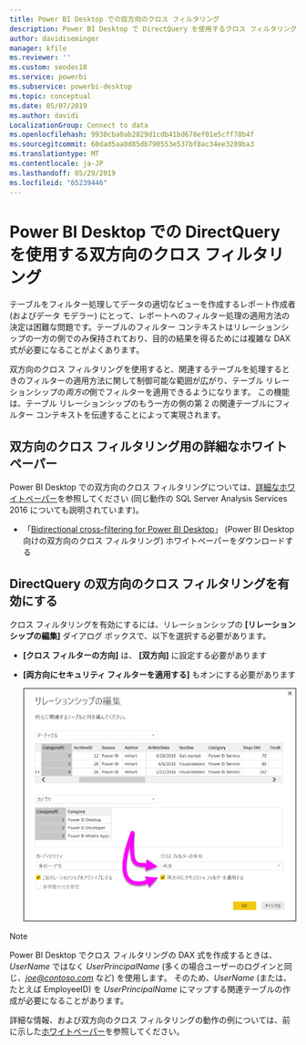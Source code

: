 ```yaml
---
title: Power BI Desktop での双方向のクロス フィルタリング
description: Power BI Desktop で DirectQuery を使用するクロス フィルタリングを有効にします
author: davidiseminger
manager: kfile
ms.reviewer: ''
ms.custom: seodec18
ms.service: powerbi
ms.subservice: powerbi-desktop
ms.topic: conceptual
ms.date: 05/07/2019
ms.author: davidi
LocalizationGroup: Connect to data
ms.openlocfilehash: 9930cba0ab2829d1cdb41bd678ef01e5cff78b4f
ms.sourcegitcommit: 60dad5aa0d85db790553e537bf8ac34ee3289ba3
ms.translationtype: MT
ms.contentlocale: ja-JP
ms.lasthandoff: 05/29/2019
ms.locfileid: "65239446"
---
```

# <a name="bidirectional-cross-filtering-using-directquery-in-power-bi-desktop"></a>Power BI Desktop での DirectQuery を使用する双方向のクロス フィルタリング

テーブルをフィルター処理してデータの適切なビューを作成するレポート作成者 (およびデータ モデラー) にとって、レポートへのフィルター処理の適用方法の決定は困難な問題です。テーブルのフィルター コンテキストはリレーションシップの一方の側でのみ保持されており、目的の結果を得るためには複雑な DAX 式が必要になることがよくあります。

双方向のクロス フィルタリングを使用すると、関連するテーブルを処理するときのフィルターの適用方法に関して制御可能な範囲が広がり、テーブル リレーションシップの*両方の*側でフィルターを適用できるようになります。 この機能は、テーブル リレーションシップのもう一方の側の第 2 の関連テーブルにフィルター コンテキストを伝達することによって実現されます。

## <a name="detailed-whitepaper-for-bidirectional-cross-filtering"></a>双方向のクロス フィルタリング用の詳細なホワイトペーパー
Power BI Desktop での双方向のクロス フィルタリングについては、[詳細なホワイトペーパー](http://download.microsoft.com/download/2/7/8/2782DF95-3E0D-40CD-BFC8-749A2882E109/Bidirectional%20cross-filtering%20in%20Analysis%20Services%202016%20and%20Power%20BI.docx)を参照してください (同じ動作の SQL Server Analysis Services 2016 についても説明されています)。

* 「[Bidirectional cross-filtering for Power BI Desktop](http://download.microsoft.com/download/2/7/8/2782DF95-3E0D-40CD-BFC8-749A2882E109/Bidirectional%20cross-filtering%20in%20Analysis%20Services%202016%20and%20Power%20BI.docx)」 (Power BI Desktop 向けの双方向のクロス フィルタリング) ホワイトペーパーをダウンロードする

## <a name="enabling-bidirectional-cross-filtering-for-directquery"></a>DirectQuery の双方向のクロス フィルタリングを有効にする

クロス フィルタリングを有効にするには、リレーションシップの **[リレーションシップの編集]** ダイアログ ボックスで、以下を選択する必要があります。

* **[クロス フィルターの方向]** は、 **[双方向]** に設定する必要があります
* **[両方向にセキュリティ フィルターを適用する]** もオンにする必要があります

  ![](media/desktop-bidirectional-filtering/bidirectional-filtering_2.png)

> [!NOTE]
> Power BI Desktop でクロス フィルタリングの DAX 式を作成するときは、*UserName* ではなく *UserPrincipalName* (多くの場合ユーザーのログインと同じ、<em>joe@contoso.com</em> など) を使用します。 そのため、*UserName* (または、たとえば EmployeeID) を *UserPrincipalName* にマップする関連テーブルの作成が必要になることがあります。

詳細な情報、および双方向のクロス フィルタリングの動作の例については、前に示した[ホワイトペーパー](http://download.microsoft.com/download/2/7/8/2782DF95-3E0D-40CD-BFC8-749A2882E109/Bidirectional%20cross-filtering%20in%20Analysis%20Services%202016%20and%20Power%20BI.docx)を参照してください。

